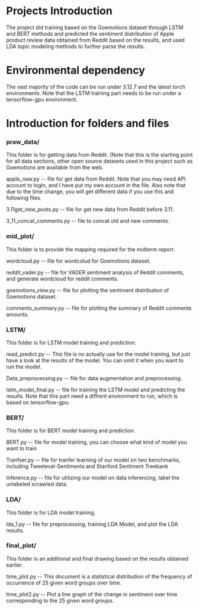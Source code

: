 # Projects Introduction
The project did training based on the Goemotions dataset 
through LSTM and BERT methods and predicted the sentiment 
distribution of Apple product review data obtained from Reddit 
based on the results, 
and used LDA topic modeling methods to further parse the results.

# Environmental dependency
The vast majority of the code can be run under 3.12.7 
and the latest torch environments. 
Note that the LSTM training part needs to be run under a tensorflow-gpu environment.

# Introduction for folders and files

### praw_data/

This folder is for getting data from Reddit. (Note that this is the starting point for all data sections, 
other open source datasets used in this project such as Goemotions are available from the web.

apple_new.py -- file for get data from Reddit. 
Note that you may need API account to login, 
and I have put my own account in the file. 
Also note that due to the time change, 
you will get different data if you use this and following files.

3.11get_new_posts.py -- file for get new data from Reddit before 3.11.

3_11_concat_comments.py -- file to concat old and new comments.

### mid_plot/

This folder is to provide the mapping required for the midterm report.

wordcloud.py -- file for wordcolud for Goemotions dataset.

reddit_vader.py -- file for VADER sentiment analysis of Reddit comments, 
and generate wordcloud for reddit comments.

goemotions_view.py -- file for plotting the sentiment distribution of Goemotions dataset.

comments_summary.py -- file for plotting the summary of Reddit comments amounts.

### LSTM/

This folder is for LSTM model training and prediction.

read_predict.py -- This file is no actually use for the model training, 
but just have a look at the results of the model. 
You can omit it when you want to run the model.

Data_preprocessing.py -- file for data augmentation and preprocessing.

lstm_model_final.py -- file for training the LSTM model and predicting the results. 
Note that this part need a diffrent environment to run, which is based on tensorflow-gpu.

### BERT/

This folder is for BERT model training and prediction.

BERT.py -- file for model training, you can choose what kind of model you want to train

Tranfser.py -- file for tranfer learning of our model on two benchmarks, including Tweeteval-Sentiments and Stanford Sentiment Treebank

Inference.py -- file for utilizing our model on data inferencing, label the unlabeled scrawled data.

### LDA/

This folder is for LDA model training.

lda_1.py -- file for preprocessing, training LDA Model, and plot the LDA results.

### final_plot/

This folder is an additional and final drawing 
based on the results obtained earlier.

time_plot.py -- This document is a statistical distribution of the frequency of occurrence 
of 25 given word groups over time.

time_plot2.py -- Plot a line graph of the change in sentiment over time 
corresponding to the 25 given word groups.



